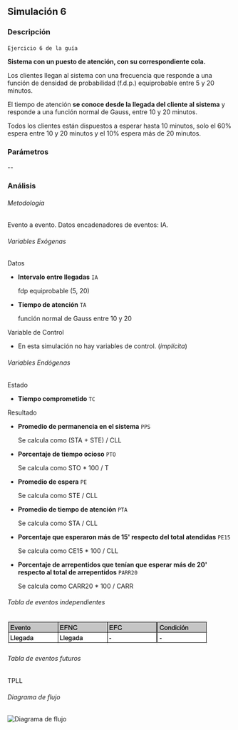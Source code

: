 ## Simulación 6

### Descripción
``Ejercicio 6 de la guía``

**Sistema con un puesto de atención, con su correspondiente cola.**

Los clientes llegan al sistema con una frecuencia que responde a una función
de densidad de probabilidad (f.d.p.) equiprobable entre 5 y 20 minutos.

El tiempo de atención **se conoce desde la llegada del cliente al sistema** y
responde a una función normal de Gauss, entre 10 y 20 minutos.

Todos los clientes están dispuestos a esperar hasta 10 minutos, solo el 60%
espera entre 10 y 20 minutos y el 10% espera más de 20 minutos.

### Parámetros

--

### Análisis
###### Metodología
Evento a evento.
Datos encadenadores de eventos: IA.

###### Variables Exógenas
Datos
- **Intervalo entre llegadas** `IA`

  fdp equiprobable (5, 20)


- **Tiempo de atención** `TA` 

  función normal de Gauss entre 10 y 20

Variable de Control

- En esta simulación no hay variables de control. (_implícita_)
 
###### Variables Endógenas
Estado
- **Tiempo comprometido** `TC`


Resultado
- **Promedio de permanencia en el sistema** `PPS`
  
    Se calcula como (STA + STE) / CLL


- **Porcentaje de tiempo ocioso** `PTO`

    Se calcula como STO * 100 / T


- **Promedio de espera** `PE`

    Se calcula como STE / CLL


- **Promedio de tiempo de atención** `PTA`

    Se calcula como STA / CLL


- **Porcentaje que esperaron más de 15' respecto del total atendidas** `PE15`

    Se calcula como CE15 * 100 / CLL


- **Porcentaje de arrepentidos que tenían que esperar más de 20' respecto al total de arrepentidos** `PARR20`

    Se calcula como CARR20 * 100 / CARR

###### Tabla de eventos independientes
![Tabla de eventos independientes](https://raw.githubusercontent.com/celesfchallen/simulacion/main/images/tei6.jpeg?token=GHSAT0AAAAAACAQX3P7FJUS4SAEHN5TOMAKZCML6BQ "Tabla de eventos independientes ej. 6")

###### Tabla de eventos futuros
TPLL

###### Diagrama de flujo
![Diagrama de flujo](https://github.com/celesfchallen/simulacion/images/icon48.png "Diagrama de flujo ej. 6")